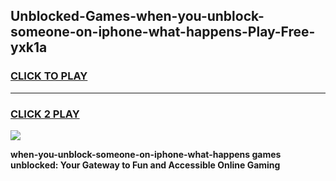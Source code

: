 
## Unblocked-Games-when-you-unblock-someone-on-iphone-what-happens-Play-Free-yxk1a
<h3>
<a href="https://premium76.site?title=when-you-unblock-someone-on-iphone-what-happens&ref=18A1">CLICK TO PLAY</a></h3>
<hr>

<h3>
<a href="https://premium76.site?title=when-you-unblock-someone-on-iphone-what-happens&ref=18A1">CLICK 2 PLAY</a>
  
</h3>

<a href="https://premium76.site?title=when-you-unblock-someone-on-iphone-what-happens&ref=18A1"><img src="https://clearcache.store/games.png"></a>


**when-you-unblock-someone-on-iphone-what-happens games unblocked: Your Gateway to Fun and Accessible Online Gaming**
